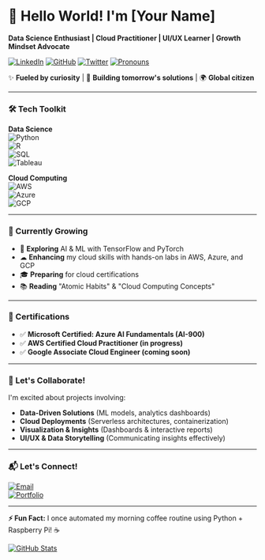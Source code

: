 # 👋 Hello World! I'm [Your Name]

**Data Science Enthusiast | Cloud Practitioner | UI/UX Learner | Growth Mindset Advocate**

[![LinkedIn](https://img.shields.io/badge/LinkedIn-Connect-blue?style=flat&logo=linkedin)](https://www.linkedin.com/in/yourprofile/)
[![GitHub](https://img.shields.io/github/followers/yourusername?label=Follow&style=social)](https://github.com/yourusername)
[![Twitter](https://img.shields.io/badge/Twitter-Follow-1DA1F2?style=flat&logo=twitter)](https://twitter.com/yourhandle)
[![Pronouns](https://img.shields.io/badge/Pronouns-He/Him-FF69B4)](https://pronoun.is/he)

✨ **Fueled by curiosity** | 🎯 **Building tomorrow's solutions** | 🌍 **Global citizen**

---

### 🛠️ Tech Toolkit

**Data Science**  
![Python](https://img.shields.io/badge/Python-Intermediate-3776AB?logo=python)  
![R](https://img.shields.io/badge/R-Intermediate-276DC3?logo=r)  
![SQL](https://img.shields.io/badge/SQL-Intermediate-4479A1)  
![Tableau](https://img.shields.io/badge/Tableau-Visualization-E97627?logo=tableau)  

**Cloud Computing**  
![AWS](https://img.shields.io/badge/AWS-EC2%2C%20S3%2C%20Lambda-FF9900?logo=amazon-aws)  
![Azure](https://img.shields.io/badge/Azure-VM%2C%20Functions-0078D4?logo=microsoft-azure)  
![GCP](https://img.shields.io/badge/GCP-Compute%20Engine%2C%20Cloud%20Storage-4285F4?logo=google-cloud)  

---

### 🌱 Currently Growing

- 🤖 **Exploring** AI & ML with TensorFlow and PyTorch  
- ☁ **Enhancing** my cloud skills with hands-on labs in AWS, Azure, and GCP  
- 🎓 **Preparing** for cloud certifications  
- 📚 **Reading** "Atomic Habits" & "Cloud Computing Concepts"  

---

### 📜 Certifications

- ✅ **Microsoft Certified: Azure AI Fundamentals (AI-900)**  
- ✅ **AWS Certified Cloud Practitioner (in progress)**  
- ✅ **Google Associate Cloud Engineer (coming soon)**  

---

### 🤝 Let's Collaborate!

I'm excited about projects involving:
- **Data-Driven Solutions** (ML models, analytics dashboards)  
- **Cloud Deployments** (Serverless architectures, containerization)  
- **Visualization & Insights** (Dashboards & interactive reports)  
- **UI/UX & Data Storytelling** (Communicating insights effectively)  

---

### 📬 Let's Connect!

[![Email](https://img.shields.io/badge/Email-Contact%20Me-D14836?style=flat&logo=gmail)](mailto:youremail@domain.com)  
[![Portfolio](https://img.shields.io/badge/Portfolio-See%20My%20Work-FF4088?style=flat)](https://yourportfolio.site)  

---

**⚡ Fun Fact:** I once automated my morning coffee routine using Python + Raspberry Pi! ☕  

[![GitHub Stats](https://github-readme-stats.vercel.app/api?username=yourusername&show_icons=true&theme=radical)](https://github.com/yourusername)

